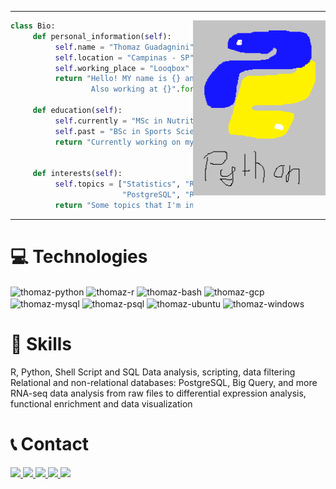 
---

<img src="https://github.com/ThomazGR/ThomazGR/blob/main/python.png"
     alt="python_hand_made"
     style="margin-top:0px;"
     height="280px"
     align="right" />

```python
class Bio:
     def personal_information(self):
          self.name = "Thomaz Guadagnini"
          self.location = "Campinas - SP"
          self.working_place = "Looqbox"
          return "Hello! MY name is {} and I'm currently located in {}. \
                  Also working at {}".format(self.name, self.location, self.working_place)
     
     def education(self):
          self.currently = "MSc in Nutritional Sciences, Metabolism, Bioinformatics @ Unicamp"
          self.past = "BSc in Sports Sciences @ Unicamp"
          return "Currently working on my {} and previously {}".format(
                                               self.currently, self.past)
     
     def interests(self):
          self.topics = ["Statistics", "RNA-seq", "SQL", "Big Query", "GCP",
                         "PostgreSQL", "R lang", "Python", "Bioinformatics"]
          return "Some topics that I'm interested in: {}".format(", ".join(self.topics))
```
---

# 💻 Technologies

<div style="display: inline_block";>
     <img align="center" alt="thomaz-python" src="https://img.shields.io/badge/Python-14354C?style=for-the-badge&logo=python&logoColor=white">
     <img align="center" alt="thomaz-r" src="https://img.shields.io/badge/R-276DC3?style=for-the-badge&logo=r&logoColor=white">
     <img align="center" alt="thomaz-bash" src="https://img.shields.io/badge/Shell_Script-121011?style=for-the-badge&logo=gnu-bash&logoColor=white">
     <img align="center" alt="thomaz-gcp" src="https://img.shields.io/badge/Google_Cloud-4285F4?style=for-the-badge&logo=google-cloud&logoColor=white">
     <img align="center" alt="thomaz-mysql" src="https://img.shields.io/badge/MySQL-00000F?style=for-the-badge&logo=mysql&logoColor=white">
     <img align="center" alt="thomaz-psql" src="https://img.shields.io/badge/PostgreSQL-316192?style=for-the-badge&logo=postgresql&logoColor=white">
     <img align="center" alt="thomaz-ubuntu" src="https://img.shields.io/badge/Ubuntu-E95420?style=for-the-badge&logo=ubuntu&logoColor=white">
     <img align="center" alt="thomaz-windows" src="https://img.shields.io/badge/Windows-0078D6?style=for-the-badge&logo=windows&logoColor=white">
     
     
</div>

# 🧰 Skills

R, Python, Shell Script and SQL
Data analysis, scripting, data filtering
Relational and non-relational databases: PostgreSQL, Big Query, and more
RNA-seq data analysis from raw files to differential expression analysis, functional enrichment and data visualization

# 📞 Contact
<div>
     <a href="mailto:ramalheira@protonmail.com" target="_blank"> <img src="https://img.shields.io/badge/ProtonMail-8B89CC?style=for-the-badge&logo=protonmail&logoColor=white" target="_blank"> </a>
     <a href="mailto:thomaz@vivaldi.net" target="_blank"> <img src="https://img.shields.io/badge/Gmail-D14836?style=for-the-badge&logo=gmail&logoColor=white" target="_blank"> </a>
     <a href="https://twitter.com/oddie1x" target="_blank"> <img src="https://img.shields.io/badge/Twitter-1DA1F2?style=for-the-badge&logo=twitter&logoColor=white" target="_blank"> </a>
     <a href="https://www.linkedin.com/in/thomazgr/" target="_blank"> <img src="https://img.shields.io/badge/LinkedIn-0077B5?style=for-the-badge&logo=linkedin&logoColor=white" target="_blank"> </a>
     <a href="https://github.com/ThomazGR" target="_blank"> <img src="https://img.shields.io/badge/GitHub-100000?style=for-the-badge&logo=github&logoColor=white" target="_blank"> </a>
</div>

